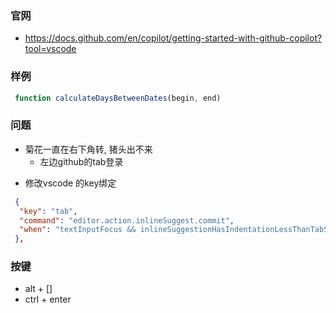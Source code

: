 
### 官网
* https://docs.github.com/en/copilot/getting-started-with-github-copilot?tool=vscode


### 样例
```js
 function calculateDaysBetweenDates(begin, end)
```

### 问题
- 菊花一直在右下角转, 猪头出不来
  - 左边github的tab登录
* 修改vscode 的key绑定
```json
 {
  "key": "tab",
  "command": "editor.action.inlineSuggest.commit",
  "when": "textInputFocus && inlineSuggestionHasIndentationLessThanTabSize && inlineSuggestionVisible && !editorTabMovesFocus"
 },
```

### 按键
* alt + []
* ctrl + enter